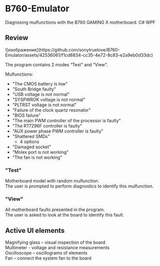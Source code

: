 # B760-Emulator

Diagnosing mulfunctions with the B760 GAMING X motherboard. C# WPF

<h2>Review</h2>
![изображение](https://github.com/sonytruelove/B760-Emulator/assets/42536061/f1cd8834-cc35-4e72-8c83-e2a9eb0d33dc)

The program contains 2 modes “Test” and “View”.
<p>
Mulfunctions:
<ul>
<li>"The CMOS battery is low"</li>
<li>"South Bridge faulty"</li>
<li>"USB voltage is not normal"</li>
<li>"SYSPWROK voltage is not normal"</li>
<li>"PLTRST voltage is not normal"</li>
<li>"Failure of the clock quartz resonator"</li>
<li>"BIOS failure"</li>
<li>"The main PWM controller of the processor is faulty"</li>
<li>"The RT7296F controller is faulty"</li>
<li>"AUX power phase PWM controller is faulty"</li>
<li>"Shattered SMDs"
  <ul>
<li>4 options</li></ul></li>
<li>"Damaged socket"</li>
<li>"Molex port is not working"</li>
<li>"The fan is not working"</li>
</ul>
<h3>"Test"</h3>
<p>
Motherboard model with random mulfunction.<br>
The user is prompted to perform diagnostics to identify this mulfunction.</p>
<h3>"View"</h3>
<p>
All motherboard faults presented in the program.<br>
The user is asked to look at the board to identify this fault.</p>

<h2>Active UI elements</h2>

Magnifying glass – visual inspection of the board<br>
Multimeter - voltage and resistance measurements<br>
Oscilloscope – oscillograms of elements<br>
Fan – connect the system fan to the board<br>



